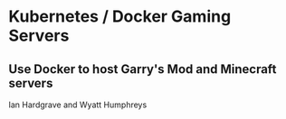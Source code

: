 # Kubernetes / Docker Gaming Servers
## Use Docker to host Garry's Mod and Minecraft servers
Ian Hardgrave and Wyatt Humphreys
